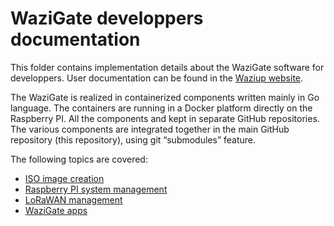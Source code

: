 WaziGate developpers documentation
=================================

This folder contains implementation details about the WaziGate software for developpers.
User documentation can be found in the [Waziup website](http://www.waziup.io).

The WaziGate is realized in containerized components written mainly in Go language.
The containers are running in a Docker platform directly on the Raspberry PI.
All the components and kept in separate GitHub repositories.
The various components are integrated together in the main GitHub repository (this repository), using git “submodules” feature.

The following topics are covered:
- [ISO image creation](GenerateISO.md)
- [Raspberry PI system management](System.md)
- [LoRaWAN management](LoRaWAN.md)
- [WaziGate apps](Apps.md)

